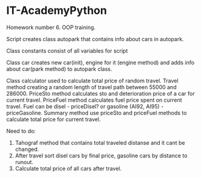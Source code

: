 # IT-AcademyPython
Homework number 6. OOP training.

Script creates class autopark that contains info about cars in autopark.

Class constants consist of all variables for script

Class car creates new car(init), engine for it (engine method) and adds info about car(park method) to autopark class.

Class calculator used to calculate total price of random travel.
Travel method creating a random length of travel path between 55000 and 286000.
PriceSto method calculates  sto and deterioration price of a car for current travel.
PriceFuel method calculates fuel price spent on current travel. Fuel can be disel - priceDisel? or gasoline (AI92, AI95) - priceGasoline.
Summary method use priceSto and priceFuel methods to calculate total price for current travel.

Need to do:
1. Tahograf method that contains total traveled distanse and it cant be changed.
2. After travel sort disel cars by final price, gasoline cars by distance to runout.
3. Calculate total price of all cars after travel.
 
